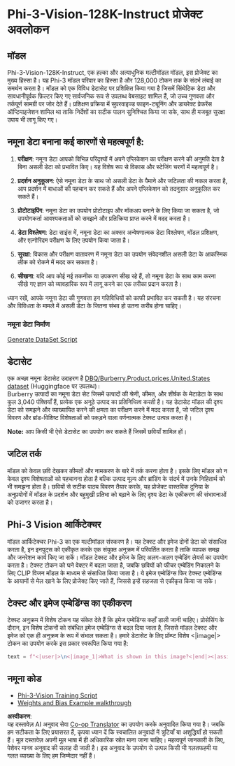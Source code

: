 <!--
CO_OP_TRANSLATOR_METADATA:
{
  "original_hash": "e0a07fd2a30fe2af30b1373df207a5bf",
  "translation_date": "2025-07-17T08:07:34+00:00",
  "source_file": "md/03.FineTuning/FineTuning_Phi-3-visionWandB.md",
  "language_code": "hi"
}
-->
# Phi-3-Vision-128K-Instruct प्रोजेक्ट अवलोकन

## मॉडल

Phi-3-Vision-128K-Instruct, एक हल्का और अत्याधुनिक मल्टीमॉडल मॉडल, इस प्रोजेक्ट का मुख्य हिस्सा है। यह Phi-3 मॉडल परिवार का हिस्सा है और 128,000 टोकन तक के संदर्भ लंबाई का समर्थन करता है। मॉडल को एक विविध डेटासेट पर प्रशिक्षित किया गया है जिसमें सिंथेटिक डेटा और सावधानीपूर्वक फ़िल्टर किए गए सार्वजनिक रूप से उपलब्ध वेबसाइट शामिल हैं, जो उच्च गुणवत्ता और तर्कपूर्ण सामग्री पर जोर देते हैं। प्रशिक्षण प्रक्रिया में सुपरवाइज्ड फाइन-ट्यूनिंग और डायरेक्ट प्रेफरेंस ऑप्टिमाइजेशन शामिल था ताकि निर्देशों का सटीक पालन सुनिश्चित किया जा सके, साथ ही मजबूत सुरक्षा उपाय भी लागू किए गए।

## नमूना डेटा बनाना कई कारणों से महत्वपूर्ण है:

1. **परीक्षण**: नमूना डेटा आपको विभिन्न परिदृश्यों में अपने एप्लिकेशन का परीक्षण करने की अनुमति देता है बिना असली डेटा को प्रभावित किए। यह विशेष रूप से विकास और स्टेजिंग चरणों में महत्वपूर्ण है।

2. **प्रदर्शन अनुकूलन**: ऐसे नमूना डेटा के साथ जो असली डेटा के पैमाने और जटिलता की नकल करता है, आप प्रदर्शन में बाधाओं की पहचान कर सकते हैं और अपने एप्लिकेशन को तदनुसार अनुकूलित कर सकते हैं।

3. **प्रोटोटाइपिंग**: नमूना डेटा का उपयोग प्रोटोटाइप और मॉकअप बनाने के लिए किया जा सकता है, जो उपयोगकर्ता आवश्यकताओं को समझने और प्रतिक्रिया प्राप्त करने में मदद करता है।

4. **डेटा विश्लेषण**: डेटा साइंस में, नमूना डेटा का अक्सर अन्वेषणात्मक डेटा विश्लेषण, मॉडल प्रशिक्षण, और एल्गोरिदम परीक्षण के लिए उपयोग किया जाता है।

5. **सुरक्षा**: विकास और परीक्षण वातावरण में नमूना डेटा का उपयोग संवेदनशील असली डेटा के आकस्मिक लीक को रोकने में मदद कर सकता है।

6. **सीखना**: यदि आप कोई नई तकनीक या उपकरण सीख रहे हैं, तो नमूना डेटा के साथ काम करना सीखे गए ज्ञान को व्यावहारिक रूप में लागू करने का एक तरीका प्रदान करता है।

ध्यान रखें, आपके नमूना डेटा की गुणवत्ता इन गतिविधियों को काफी प्रभावित कर सकती है। यह संरचना और विविधता के मामले में असली डेटा के जितना संभव हो उतना करीब होना चाहिए।

### नमूना डेटा निर्माण
[Generate DataSet Script](./CreatingSampleData.md)

## डेटासेट

एक अच्छा नमूना डेटासेट उदाहरण है [DBQ/Burberry.Product.prices.United.States dataset](https://huggingface.co/datasets/DBQ/Burberry.Product.prices.United.States) (Huggingface पर उपलब्ध)।  
Burberry उत्पादों का नमूना डेटा सेट जिसमें उत्पादों की श्रेणी, कीमत, और शीर्षक के मेटाडेटा के साथ कुल 3,040 पंक्तियाँ हैं, प्रत्येक एक अनूठे उत्पाद का प्रतिनिधित्व करती है। यह डेटासेट मॉडल की दृश्य डेटा को समझने और व्याख्यायित करने की क्षमता का परीक्षण करने में मदद करता है, जो जटिल दृश्य विवरण और ब्रांड-विशिष्ट विशेषताओं को पकड़ने वाला वर्णनात्मक टेक्स्ट उत्पन्न करता है।

**Note:** आप किसी भी ऐसे डेटासेट का उपयोग कर सकते हैं जिसमें छवियाँ शामिल हों।

## जटिल तर्क

मॉडल को केवल छवि देखकर कीमतों और नामकरण के बारे में तर्क करना होता है। इसके लिए मॉडल को न केवल दृश्य विशेषताओं को पहचानना होता है बल्कि उत्पाद मूल्य और ब्रांडिंग के संदर्भ में उनके निहितार्थ को भी समझना होता है। छवियों से सटीक पाठ्य विवरण तैयार करके, यह प्रोजेक्ट वास्तविक दुनिया के अनुप्रयोगों में मॉडल के प्रदर्शन और बहुमुखी प्रतिभा को बढ़ाने के लिए दृश्य डेटा के एकीकरण की संभावनाओं को उजागर करता है।

## Phi-3 Vision आर्किटेक्चर

मॉडल आर्किटेक्चर Phi-3 का एक मल्टीमॉडल संस्करण है। यह टेक्स्ट और इमेज दोनों डेटा को संसाधित करता है, इन इनपुट्स को एकीकृत करके एक संयुक्त अनुक्रम में परिवर्तित करता है ताकि व्यापक समझ और जनरेशन कार्य किए जा सकें। मॉडल टेक्स्ट और इमेज के लिए अलग-अलग एम्बेडिंग लेयर्स का उपयोग करता है। टेक्स्ट टोकन को घने वेक्टर में बदला जाता है, जबकि छवियों को फीचर एम्बेडिंग निकालने के लिए CLIP विजन मॉडल के माध्यम से संसाधित किया जाता है। ये इमेज एम्बेडिंग्स फिर टेक्स्ट एम्बेडिंग्स के आयामों से मेल खाने के लिए प्रोजेक्ट किए जाते हैं, जिससे इन्हें सहजता से एकीकृत किया जा सके।

## टेक्स्ट और इमेज एम्बेडिंग्स का एकीकरण

टेक्स्ट अनुक्रम में विशेष टोकन यह संकेत देते हैं कि इमेज एम्बेडिंग्स कहाँ डाली जानी चाहिए। प्रोसेसिंग के दौरान, इन विशेष टोकनों को संबंधित इमेज एम्बेडिंग्स से बदल दिया जाता है, जिससे मॉडल टेक्स्ट और इमेज को एक ही अनुक्रम के रूप में संभाल सकता है। हमारे डेटासेट के लिए प्रॉम्प्ट विशेष <|image|> टोकन का उपयोग करके इस प्रकार स्वरूपित किया गया है:

```python
text = f"<|user|>\n<|image_1|>What is shown in this image?<|end|><|assistant|>\nProduct: {row['title']}, Category: {row['category3_code']}, Full Price: {row['full_price']}<|end|>"
```

## नमूना कोड
- [Phi-3-Vision Training Script](../../../../code/03.Finetuning/Phi-3-vision-Trainingscript.py)
- [Weights and Bias Example walkthrough](https://wandb.ai/byyoung3/mlnews3/reports/How-to-fine-tune-Phi-3-vision-on-a-custom-dataset--Vmlldzo4MTEzMTg3)

**अस्वीकरण**:  
यह दस्तावेज़ AI अनुवाद सेवा [Co-op Translator](https://github.com/Azure/co-op-translator) का उपयोग करके अनुवादित किया गया है। जबकि हम सटीकता के लिए प्रयासरत हैं, कृपया ध्यान दें कि स्वचालित अनुवादों में त्रुटियाँ या अशुद्धियाँ हो सकती हैं। मूल दस्तावेज़ अपनी मूल भाषा में ही अधिकारिक स्रोत माना जाना चाहिए। महत्वपूर्ण जानकारी के लिए, पेशेवर मानव अनुवाद की सलाह दी जाती है। इस अनुवाद के उपयोग से उत्पन्न किसी भी गलतफहमी या गलत व्याख्या के लिए हम जिम्मेदार नहीं हैं।